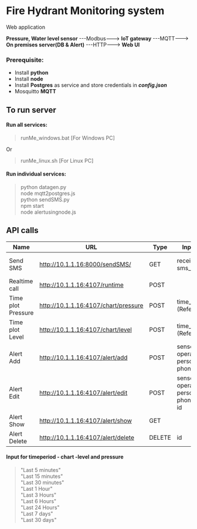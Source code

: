 # Fire Hydrant Monitoring system
Web application 


**Pressure, Water level sensor** ---Modbus---> **IoT gateway** ---MQTT---> **On premises server(DB & Alert)** ---HTTP---> **Web UI**
<br>

### Prerequisite:
* Install **python**
* Install **node**
* Install **Postgres** as service and store credentials in ***config.json***
* Mosquitto **MQTT**

## To run server
#### Run all services:
> runMe_windows.bat [For Windows PC] <br>

Or <br>
> runMe_linux.sh [For Linux PC] <br>

#### Run individual services:
> python datagen.py <br>
> node mqtt2postgres.js <br>
> python sendSMS.py <br>
> npm start <br>
> node alertusingnode.js <br>


## API calls

Name | URL | Type | Input params | Output params
-----|-----|------|--------------|-----------------
Send SMS | http://10.1.1.16:8000/sendSMS/ | GET | receiver_number, sms_body | gateway_connectivity_status, sms_sent_successfully, receiver_number, sms_body
Realtime call |  http://10.1.1.16:4107/runtime | POST | |
Time plot Pressure | http://10.1.1.16:4107/chart/pressure | POST | time_period (Refer below) | 
Time plot Level | http://10.1.1.16:4107/chart/level | POST | time_period (Refer below)  |
Alert Add | http://10.1.1.16:4107/alert/add | POST | sensorID, operator, value, person_name, phoneNO |
Alert Edit | http://10.1.1.16:4107/alert/edit | POST | sensorID, operator, value, person_name, phoneNO, status, id |
Alert Show | http://10.1.1.16:4107/alert/show | GET ||
Alert Delete | http://10.1.1.16:4107/alert/delete | DELETE | id |

#### Input for timeperiod - chart -level and pressure
> "Last 5 minutes" <br>
> "Last 15 minutes"<br>
> "Last 30 minutes"<br>
> "Last 1 Hour"<br>
> "Last 3 Hours"<br>
> "Last 6 Hours"<br>
> "Last 24 Hours"<br>
> "Last 7 days"<br>
> "Last 30 days"<br>

